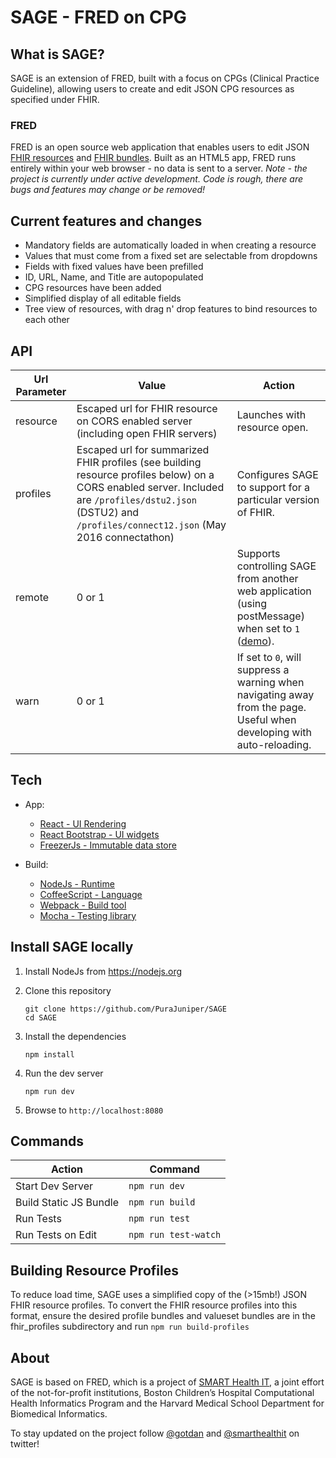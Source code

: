 # SAGE - FRED on CPG 

## What is SAGE?

SAGE is an extension of FRED, built with a focus on CPGs (Clinical Practice Guideline), allowing users to create and edit JSON CPG resources as specified under FHIR. 

### FRED
FRED is an open source web application that enables users to edit JSON [FHIR resources](https://www.hl7.org/fhir/resourcelist.html) and [FHIR bundles](https://www.hl7.org/fhir/bundle.html). Built as an HTML5 app, FRED runs entirely within your web browser - no data is sent to a server. *Note - the project is currently under active development. Code is rough, there are bugs and features may change or be removed!*  


## Current features and changes
- Mandatory fields are automatically loaded in when creating a resource
- Values that must come from a fixed set are selectable from dropdowns
- Fields with fixed values have been prefilled
- ID, URL, Name, and Title are autopopulated
- CPG resources have been added
- Simplified display of all editable fields
- Tree view of resources, with drag n' drop features to bind resources to each other


## API
| Url Parameter | Value | Action |
| ------------- | ----- | ------ |
| resource | Escaped url for FHIR resource on CORS enabled server (including open FHIR servers) | Launches with resource open. |
| profiles | Escaped url for summarized FHIR profiles (see building resource profiles below) on a CORS enabled server. Included are ```/profiles/dstu2.json``` (DSTU2) and ```/profiles/connect12.json``` (May 2016 connectathon) | Configures SAGE to support for a particular version of FHIR.|
| remote | 0 or 1 | Supports controlling SAGE from another web application (using postMessage) when set to ```1``` ([demo](http://docs.smarthealthit.org/fred/messaging-demo.html)). |
| warn | 0 or 1 | If set to ```0```, will suppress a warning when navigating away from the page. Useful when developing with auto-reloading. |

## Tech
- App:
    - [React - UI Rendering](https://facebook.github.io/react/)
    - [React Bootstrap - UI widgets](https://react-bootstrap.github.io/)
    - [FreezerJs - Immutable data store](https://github.com/arqex/freezer)

- Build:
    - [NodeJs - Runtime](https://nodejs.org/)
    - [CoffeeScript - Language](http://coffeescript.org/)
    - [Webpack - Build tool](https://webpack.github.io/)
    - [Mocha - Testing library](https://mochajs.org/)

## Install SAGE locally
1. Install NodeJs from https://nodejs.org

2. Clone this repository
    
    ```
    git clone https://github.com/PuraJuniper/SAGE
    cd SAGE
    ```
    
3. Install the dependencies
    
    ```
    npm install
    ```
    
4. Run the dev server

    ```
    npm run dev
    ```
    
5. Browse to ```http://localhost:8080```

## Commands
| Action | Command |
| ------ | ------- |
| Start Dev Server | ```npm run dev``` |
| Build Static JS Bundle | ```npm run build``` |
| Run Tests | ```npm run test``` |
| Run Tests on Edit | ```npm run test-watch``` |

## Building Resource Profiles
To reduce load time, SAGE uses a simplified copy of the (>15mb!) JSON FHIR resource profiles. To convert the FHIR resource profiles into this format, ensure the desired profile bundles and valueset bundles are in the fhir_profiles subdirectory and run ```npm run build-profiles```

## About
SAGE is based on FRED, which is a project of [SMART Health IT](http://smarthealthit.org), a joint effort of the not-for-profit institutions, Boston Children’s Hospital Computational Health Informatics Program and the Harvard Medical School Department for Biomedical Informatics.

To stay updated on the project follow [@gotdan](https://twitter.com/intent/user?screen_name=gotdan) and [@smarthealthit](https://twitter.com/intent/user?screen_name=smarthealthit) on twitter!
